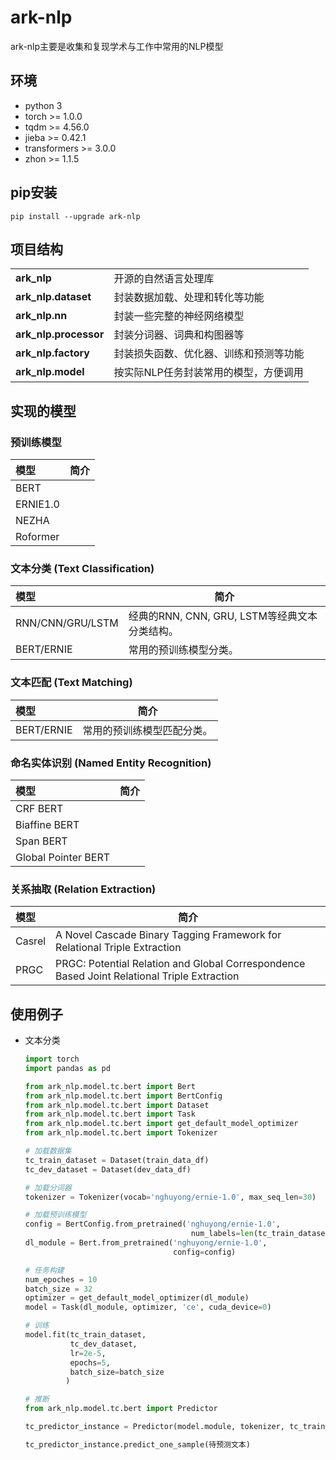 # ark-nlp
ark-nlp主要是收集和复现学术与工作中常用的NLP模型



## 环境 

* python 3
* torch >= 1.0.0 
* tqdm >= 4.56.0 
* jieba >= 0.42.1 
* transformers >= 3.0.0 
* zhon >= 1.1.5 



## pip安装

```
pip install --upgrade ark-nlp
```



## 项目结构

<table>
<tr>
    <td><b> ark_nlp</b></td>
    <td> 开源的自然语言处理库 </td>
</tr>
<tr>
    <td><b> ark_nlp.dataset </b></td>
    <td> 封装数据加载、处理和转化等功能 </td>
</tr>
<tr>
    <td><b> ark_nlp.nn</b></td>
    <td> 封装一些完整的神经网络模型 </td>
</tr>
<tr>
    <td><b> ark_nlp.processor</b></td>
    <td>  封装分词器、词典和构图器等 </td>
</tr>
<tr>
    <td><b> ark_nlp.factory </b></td>
    <td> 封装损失函数、优化器、训练和预测等功能 </td>
</tr>
<tr>
    <td><b>ark_nlp.model</b></td>
    <td> 按实际NLP任务封装常用的模型，方便调用</td>
</tr>
</table>



## 实现的模型

### 预训练模型

| 模型     | 简介 |
| :------- | ---- |
| BERT     |      |
| ERNIE1.0 |      |
| NEZHA    |      |
| Roformer |      |

### 文本分类 (Text Classification)
| 模型             | 简介                                          |
| :--------------- | --------------------------------------------- |
| RNN/CNN/GRU/LSTM | 经典的RNN, CNN, GRU, LSTM等经典文本分类结构。 |
| BERT/ERNIE       | 常用的预训练模型分类。                        |


### 文本匹配 (Text Matching)

| 模型       | 简介                       |
| :--------- | -------------------------- |
| BERT/ERNIE | 常用的预训练模型匹配分类。 |

### 命名实体识别 (Named Entity Recognition)

| 模型       | 简介                       |
| :--------- | -------------------------- |
| CRF BERT |  |
| Biaffine BERT |  |
| Span BERT |  |
| Global Pointer BERT |  |

### 关系抽取 (Relation Extraction)

| 模型       | 简介                       |
| :--------- | -------------------------- |
| Casrel | A Novel Cascade Binary Tagging Framework for Relational Triple Extraction|
| PRGC | PRGC: Potential Relation and Global Correspondence Based Joint Relational Triple Extraction |

## 使用例子



* 文本分类

  ```python
  import torch
  import pandas as pd
  
  from ark_nlp.model.tc.bert import Bert
  from ark_nlp.model.tc.bert import BertConfig
  from ark_nlp.model.tc.bert import Dataset
  from ark_nlp.model.tc.bert import Task
  from ark_nlp.model.tc.bert import get_default_model_optimizer
  from ark_nlp.model.tc.bert import Tokenizer
  
  # 加载数据集
  tc_train_dataset = Dataset(train_data_df)
  tc_dev_dataset = Dataset(dev_data_df)
  
  # 加载分词器
  tokenizer = Tokenizer(vocab='nghuyong/ernie-1.0', max_seq_len=30)
  
  # 加载预训练模型
  config = BertConfig.from_pretrained('nghuyong/ernie-1.0', 
                                       num_labels=len(tc_train_dataset.cat2id))
  dl_module = Bert.from_pretrained('nghuyong/ernie-1.0', 
                                   config=config)
  
  # 任务构建
  num_epoches = 10
  batch_size = 32
  optimizer = get_default_model_optimizer(dl_module)
  model = Task(dl_module, optimizer, 'ce', cuda_device=0)
  
  # 训练
  model.fit(tc_train_dataset, 
            tc_dev_dataset,
            lr=2e-5,
            epochs=5, 
            batch_size=batch_size
           )
  
  # 推断
  from ark_nlp.model.tc.bert import Predictor
  
  tc_predictor_instance = Predictor(model.module, tokenizer, tc_train_dataset.cat2id)
  
  tc_predictor_instance.predict_one_sample(待预测文本)
  ```
